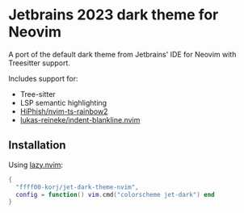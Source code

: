 # Jetbrains 2023 dark theme for Neovim

A port of the default dark theme from Jetbrains' IDE for Neovim with Treesitter support.

Includes support for:
- Tree-sitter
- LSP semantic highlighting
- [HiPhish/nvim-ts-rainbow2](https://github.com/HiPhish/nvim-ts-rainbow2)
- [lukas-reineke/indent-blankline.nvim](https://github.com/lukas-reineke/indent-blankline.nvim)

## Installation

Using [lazy.nvim](https://github.com/folke/lazy.nvim):

```lua
{
  "ffff00-korj/jet-dark-theme-nvim",
  config = function() vim.cmd("colorscheme jet-dark") end
}
```

